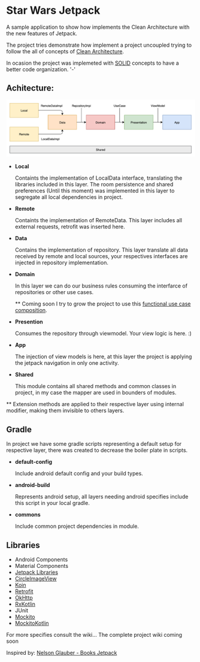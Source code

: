 # Star Wars Jetpack

A sample application to show how implements the Clean Architecture with the new features of Jetpack.

The project tries demonstrate how implement a project uncoupled trying to follow the all of concepts of [Clean Architecture](https://blog.cleancoder.com/uncle-bob/2012/08/13/the-clean-architecture.html).

In ocasion the project was implemeted with [SOLID](https://en.wikipedia.org/wiki/SOLID) concepts to have a better code organization. '-'

## Achitecture:
<img src="./docs/images/architecture.png">

* __Local__
  
  Containts the implementation of LocalData interface, translating the libraries included in this layer. The room persistence and shared preferences (Until this moment) was implemented in this layer to segregate all local dependencies in project. 

* __Remote__
  
  Containts the implementation of RemoteData. This layer includes all external requests, retrofit was inserted here. 
  
* __Data__

  Contains the implementation of repository. This layer translate all data received by remote and local sources, your respectives interfaces are injected in repository implementation.

* __Domain__

  In this layer we can do our business rules consuming the interfarce of repositories or other use cases. 
  
  ** Coming soon I try to grow the project to use this [functional use case composition](https://medium.com/@june.pravin/clean-architecture-functional-style-use-case-composition-with-rxjava-kotlin-898726c97dfe).

* __Presention__

  Consumes the repository through viewmodel. Your view logic is here. :)
  
* __App__

  The injection of view models is here, at this layer the project is applying the jetpack navigation in only one activity.

* __Shared__

  This module contains all shared methods and common classes in project, in my case the mapper are used in bounders of modules.


** Extension methods are applied to their respective layer using internal modifier, making them invisible to others layers.

## Gradle
In project we have some gradle scripts representing a default setup for respective layer, there was created to decrease the boiler plate in scripts.

* __default-config__

  Include android default config and your build types.

* __android-build__

  Represents android setup, all layers needing android specifies include this script in your local gradle.

* __commons__

  Include common project dependencies in module.
  
## Libraries
* Android Components
* Material Components
* [Jetpack Libraries](https://developer.android.com/jetpack/)
* [CircleImageView](https://github.com/hdodenhof/CircleImageView)
* [Koin](https://github.com/InsertKoinIO/koin)
* [Retrofit](https://square.github.io/retrofit/)
* [OkHttp](https://square.github.io/okhttp/)
* [RxKotlin](https://github.com/ReactiveX/RxKotlin)
* JUnit
* [Mockito](http://site.mockito.org/)
* [MockitoKotlin](https://github.com/nhaarman/mockito-kotlin)


For more specifies consult the wiki... The complete project wiki coming soon

Inspired by: [Nelson Glauber - Books Jetpack](https://github.com/nglauber/books_jetpack)
